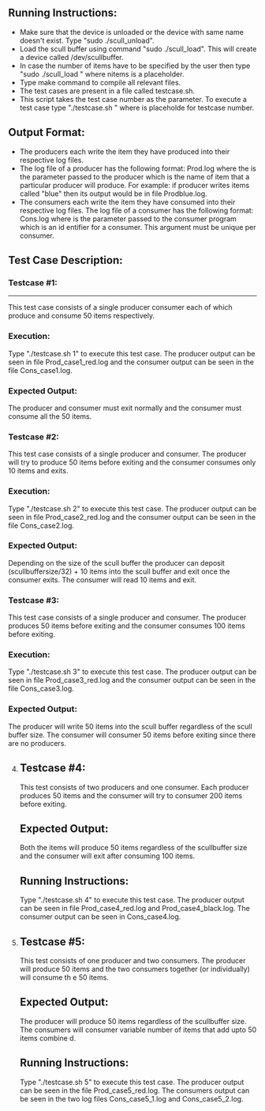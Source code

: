 
## Running Instructions:
* Make sure that the device is unloaded or the device with same name doesn't exist. Type "sudo ./scull_unload".
* Load the scull buffer using command "sudo ./scull_load". This will create a device called /dev/scullbuffer.
* In case the number of items have to be specified by the user then type "sudo ./scull_load <nitems>" where nitems is a placeholder.
* Type make command to compile all relevant files.
* The test cases are present in a file called testcase.sh. 
* This script takes the test case number as the parameter. To execute a test case type "./testcase.sh <testcasenumber>" where <testcasenumber> is placeholde for testcase number.

## Output Format:
* The producers each write the item they have produced into their respective log files. 
* The log file of a producer has the following format: Prod<third-arg>.log where the <third-arg> is the parameter passed to the producer which is the name of   item that a particular producer will produce. For example: if producer writes items called "blue" then its output would be in file Prodblue.log.
* The consumers each write the item they have consumed into their respective log files.
   The log file of a consumer has the following format: Cons<second-arg>.log where <second-arg> is the parameter passed to the consumer program which is an id   entifier for a consumer. This argument must be unique per consumer.

## Test Case Description:

### Testcase #1: 
--------------------
This test case consists of a single producer consumer each of which produce and consume 50 items respectively.

### Execution: 
Type "./testcase.sh 1" to execute this test case. The producer output can be seen in file Prod_case1_red.log and the consumer output can be seen in the file Cons_case1.log.

### Expected Output: 
The producer and consumer must exit normally and the consumer must consume all the 50 items.   

### Testcase #2: 
This test case consists of a single producer and consumer. The producer will try to produce 50 items before exiting and the consumer consumes only 10 items and exits. 
   
### Execution:
Type "./testcase.sh 2" to execute this test case. The producer output can be seen in file Prod_case2_red.log and the consumer output can be seen in the file Cons_case2.log.

### Expected Output: 
Depending on the size of the scull buffer the producer can deposit (scullbuffersize/32) + 10 items into the scull buffer and exit once the consumer exits. The consumer will read 10 items and exit.
   
### Testcase #3:
This test case consists of a single producer and consumer. The producer produces 50 items before exiting and the consumer consumes 100 items before exiting.

### Execution:
Type "./testcase.sh 3" to execute this test case. The producer output can be seen in file Prod_case3_red.log and the consumer output can be seen in the file Cons_case3.log.

### Expected Output:
The producer will write 50 items into the scull buffer regardless of the scull buffer size. The consumer will consumer 50 items before exiting since there are no producers.

4.	Testcase #4:
	-------------

	This test consists of two producers and one consumer. Each producer produces 50 items and the consumer will try to consumer 200 items before exiting.

	Expected Output:
	-----------------

	Both the items will produce 50 items regardless of the scullbuffer size and the consumer will exit after consuming 100 items.

	Running Instructions:
	----------------------

	Type "./testcase.sh 4" to execute this test case. The producer output can be seen in file Prod_case4_red.log and Prod_case4_black.log. The consumer output 	  can be seen in Cons_case4.log.

5.	Testcase #5:
	------------

	This test consists of one producer and two consumers. The producer will produce 50 items and the two consumers together (or individually) will consume th	  e 50 items.

	Expected Output:
	----------------

	The producer will produce 50 items regardless of the scullbuffer size. The consumers will consumer variable number of items that add upto 50 items combine	  d.

	Running Instructions:
	---------------------

	Type "./testcase.sh 5" to execute this test case. The producer output can be seen in the file Prod_case5_red.log. The consumers output can be seen in the 	  two log files Cons_case5_1.log and Cons_case5_2.log.
